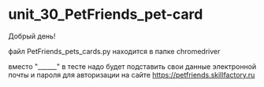 # unit_30_PetFriends_pet-card

Добрый день! 

файл PetFriends_pets_cards.py находится в папке chromedriver 

вместо "______" в тесте надо будет подставить свои данные электронной почты и пароля для авторизации на сайте https://petfriends.skillfactory.ru 
